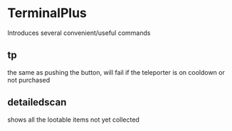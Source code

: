 # TerminalPlus
Introduces several convenient/useful commands
## tp
the same as pushing the button, will fail if the teleporter is on cooldown or not purchased
## detailedscan
shows all the lootable items not yet collected